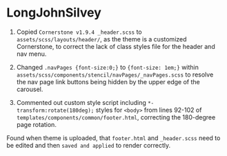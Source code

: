 # LongJohnSilvey

1. Copied `Cornerstone v1.9.4 _header.scss` to `assets/scss/layouts/header/`, as the theme is a customized Cornerstone, to correct the lack of class styles file for the header and nav menu.

2. Changed `.navPages {font-size:0;}` to `{font-size: 1em;}` within `assets/scss/components/stencil/navPages/_navPages.scss` to resolve the nav page link buttons being hidden by the upper edge of the carousel.

3. Commented out custom style script including `*-transform:rotate(180deg);` styles for `<body>`  from lines 92-102 of `templates/components/common/footer.html`, correcting the 180-degree page rotation.

Found when theme is uploaded, that `footer.html` and `_header.scss` need to be edited and then `saved and applied` to render correctly.
